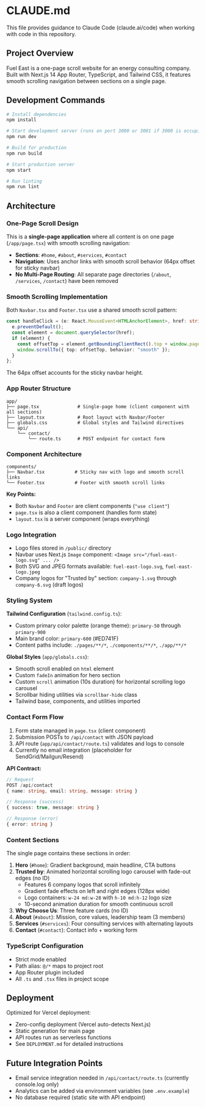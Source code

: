 # CLAUDE.md

This file provides guidance to Claude Code (claude.ai/code) when working with code in this repository.

## Project Overview

Fuel East is a one-page scroll website for an energy consulting company. Built with Next.js 14 App Router, TypeScript, and Tailwind CSS, it features smooth scrolling navigation between sections on a single page.

## Development Commands

```bash
# Install dependencies
npm install

# Start development server (runs on port 3000 or 3001 if 3000 is occupied)
npm run dev

# Build for production
npm run build

# Start production server
npm start

# Run linting
npm run lint
```

## Architecture

### One-Page Scroll Design

This is a **single-page application** where all content is on one page (`/app/page.tsx`) with smooth scrolling navigation:

- **Sections**: `#home`, `#about`, `#services`, `#contact`
- **Navigation**: Uses anchor links with smooth scroll behavior (64px offset for sticky navbar)
- **No Multi-Page Routing**: All separate page directories (`/about`, `/services`, `/contact`) have been removed

### Smooth Scrolling Implementation

Both `Navbar.tsx` and `Footer.tsx` use a shared smooth scroll pattern:

```typescript
const handleClick = (e: React.MouseEvent<HTMLAnchorElement>, href: string) => {
  e.preventDefault();
  const element = document.querySelector(href);
  if (element) {
    const offsetTop = element.getBoundingClientRect().top + window.pageYOffset - 64;
    window.scrollTo({ top: offsetTop, behavior: "smooth" });
  }
};
```

The 64px offset accounts for the sticky navbar height.

### App Router Structure

```
app/
├── page.tsx              # Single-page home (client component with all sections)
├── layout.tsx            # Root layout with Navbar/Footer
├── globals.css           # Global styles and Tailwind directives
└── api/
    └── contact/
        └── route.ts      # POST endpoint for contact form
```

### Component Architecture

```
components/
├── Navbar.tsx           # Sticky nav with logo and smooth scroll links
└── Footer.tsx           # Footer with smooth scroll links
```

**Key Points:**
- Both `Navbar` and `Footer` are client components (`"use client"`)
- `page.tsx` is also a client component (handles form state)
- `layout.tsx` is a server component (wraps everything)

### Logo Integration

- Logo files stored in `/public/` directory
- Navbar uses Next.js `Image` component: `<Image src="/fuel-east-logo.svg" ... />`
- Both SVG and JPEG formats available: `fuel-east-logo.svg`, `fuel-east-logo.jpeg`
- Company logos for "Trusted by" section: `company-1.svg` through `company-6.svg` (draft logos)

### Styling System

**Tailwind Configuration** (`tailwind.config.ts`):
- Custom primary color palette (orange theme): `primary-50` through `primary-900`
- Main brand color: `primary-600` (#ED741F)
- Content paths include: `./pages/**/*`, `./components/**/*`, `./app/**/*`

**Global Styles** (`app/globals.css`):
- Smooth scroll enabled on `html` element
- Custom `fadeIn` animation for hero section
- Custom `scroll` animation (10s duration) for horizontal scrolling logo carousel
- Scrollbar hiding utilities via `scrollbar-hide` class
- Tailwind base, components, and utilities imported

### Contact Form Flow

1. Form state managed in `page.tsx` (client component)
2. Submission POSTs to `/api/contact` with JSON payload
3. API route (`app/api/contact/route.ts`) validates and logs to console
4. Currently no email integration (placeholder for SendGrid/Mailgun/Resend)

**API Contract:**
```typescript
// Request
POST /api/contact
{ name: string, email: string, message: string }

// Response (success)
{ success: true, message: string }

// Response (error)
{ error: string }
```

### Content Sections

The single page contains these sections in order:

1. **Hero** (`#home`): Gradient background, main headline, CTA buttons
2. **Trusted by**: Animated horizontal scrolling logo carousel with fade-out edges (no ID)
   - Features 6 company logos that scroll infinitely
   - Gradient fade effects on left and right edges (128px wide)
   - Logo containers: `w-24 md:w-28` with `h-10 md:h-12` logo size
   - 10-second animation duration for smooth continuous scroll
3. **Why Choose Us**: Three feature cards (no ID)
4. **About** (`#about`): Mission, core values, leadership team (3 members)
5. **Services** (`#services`): Four consulting services with alternating layouts
6. **Contact** (`#contact`): Contact info + working form

### TypeScript Configuration

- Strict mode enabled
- Path alias: `@/*` maps to project root
- App Router plugin included
- All `.ts` and `.tsx` files in project scope

## Deployment

Optimized for Vercel deployment:
- Zero-config deployment (Vercel auto-detects Next.js)
- Static generation for main page
- API routes run as serverless functions
- See `DEPLOYMENT.md` for detailed instructions

## Future Integration Points

- Email service integration needed in `/api/contact/route.ts` (currently console.log only)
- Analytics can be added via environment variables (see `.env.example`)
- No database required (static site with API endpoint)

